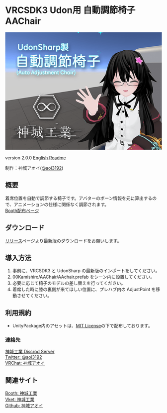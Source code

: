# VRCSDK3 Udon用 自動調節椅子 AAChair
![HeaderImage](_Resources/Images/ShopImage.png)

version 2.0.0 
[English Readme][00]  

制作：神城アオイ([@aoi3192][01])  

## 概要
着席位置を自動で調節する椅子です。アバターのボーン情報を元に算出するので、アニメーションの仕様に関係なく調節されます。  
[Booth配布ページ][71]  

## ダウンロード
[リリース][21]ページより最新版のダウンロードをお願いします。  

## 導入方法  
1. 事前に、VRCSDK3 と UdonSharp の最新版のインポートをしてください。  
2. 00Kamishiro/AAChair/AAchair.prefab をシーン内に設置してください。  
3. 必要に応じて椅子のモデルの差し替えを行ってください。  
4. 着席した時に膝の裏側が来てほしい位置に、プレハブ内の AdjustPoint を移動させてください。  

## 利用規約  
* UnityPackage内のアセットは、[MIT License][61]の下で配布しております。  

### 連絡先  
[神城工業 Discrod Server][81]  
[Twitter: @aoi3192][82]  
[VRChat: 神城アオイ][83]  
  
## 関連サイト  
[Booth: 神城工業][91]  
[Vket: 神城工業][92]  
[Github: 神城アオイ][93]  

[00]:AAChair-README_EN.md
[01]:https://twitter.com/aoi3192
[21]:https://github.com/AoiKamishiro/VRC_UdonPrefabs/releases
[61]:https://github.com/AoiKamishiro/VRC_UdonPrefabs/blob/master/LICENSE
[71]:https://kamishirolab.booth.pm/items/3052333
[81]:https://discord.gg/8muNKrzaSK
[82]:https://twitter.com/aoi3192
[83]:https://www.vrchat.com/home/user/usr_19514816-2cf8-43cc-a046-9e2d87d15af7
[91]:https://kamishirolab.booth.pm/
[92]:https://www.v-market.work/ec/shops/1810/detail/
[93]:https://github.com/AoiKamishiro